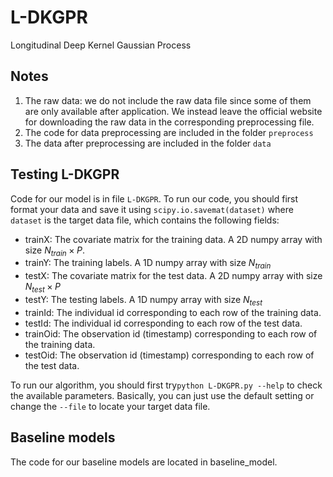 # L-DKGPR
 Longitudinal Deep Kernel Gaussian Process



## Notes

1. The raw data: we do not include the raw data file since some of them are only available after application. We instead leave the official website for downloading the raw data in the corresponding preprocessing file.
2. The code for data preprocessing are included in the folder `preprocess`
3. The data after preprocessing are included in the folder `data`



## Testing L-DKGPR

Code for our model is in file `L-DKGPR`. To run our code, you should first format your data and save it using `scipy.io.savemat(dataset)` where `dataset` is the target data file, which contains the following fields:

* trainX: The covariate matrix for the training data. A 2D numpy array with size $N_{train}\times P$. 
* trainY: The training labels. A 1D numpy array with size $N_{train}$
* testX: The covariate matrix for the test data. A 2D numpy array with size $N_{test}\times P$
* testY: The testing labels. A 1D numpy array with size $N_{test}$
* trainId: The individual id corresponding to each row of the training data.
* testId: The individual id corresponding to each row of the test data.
* trainOid: The observation id (timestamp) corresponding to each row of the training data.
* testOid: The observation id (timestamp) corresponding to each row of the test data.

To run our algorithm, you should first try`python L-DKGPR.py --help` to check the available parameters. Basically, you can just use the default setting or change the `--file` to locate your target data file.



## Baseline models

The code for our baseline models are located in baseline_model. 

